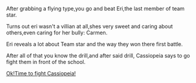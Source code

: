 After grabbing a flying type,you go and beat Eri,the last member of team star.

Turns out eri wasn't a villian at all,shes very sweet and caring about others,even caring for her bully: Carmen.

Eri reveals a lot about Team star and the way they won there first battle.

After all of that you know the drill,and after said drill, Cassiopeia says to go fight them in front of the school.

[Ok!Time to fight Cassiopeia!](Cassiopeia-fight.md)